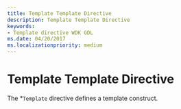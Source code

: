 ```yaml
---
title: Template Template Directive
description: Template Template Directive
keywords:
- Template directive WDK GDL
ms.date: 04/20/2017
ms.localizationpriority: medium
---
```


# Template Template Directive


The \*`Template` directive defines a template construct.

 

 




